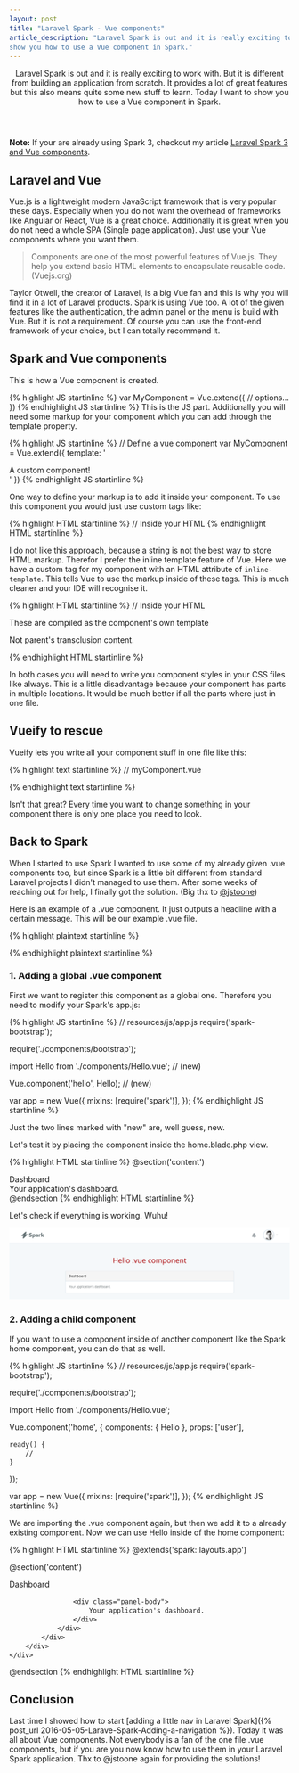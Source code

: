 ```yaml
---
layout: post
title: "Laravel Spark - Vue components"
article_description: "Laravel Spark is out and it is really exciting to work with. But it is different from building an application from scratch. It provides a lot of great features but this also means quite some new stuff to learn. Today I want to 
show you how to use a Vue component in Spark."
---
```



<header>
Laravel Spark is out and it is really exciting to work with. But it is different from building an application from scratch. It provides a lot of great features but this also means quite some new stuff to learn. Today I want to 
show you how to use a Vue component in Spark.
</header>

 <div class="note"><strong>Note:</strong> If your are already using Spark 3, checkout my article <a href="http://christoph-rumpel.com/2016/11/Larave-Spark-3-Using-Vue-Components">Laravel Spark 3 and Vue components</a>.</div>

## Laravel and Vue

Vue.js is a lightweight modern JavaScript framework that is very popular these days. Especially when you do not want the 
overhead of frameworks like Angular or React, Vue is a great choice. Additionally it is great when you do not 
need a whole SPA (Single page application). Just use your Vue components where you want them.

<blockquote>Components are one of the most powerful features of Vue.js. They help you extend basic HTML elements to encapsulate reusable code.(Vuejs.org)</blockquote>

Taylor Otwell, the creator of Laravel, is a big Vue fan and this is why you will find it in a lot of Laravel products.
Spark is using Vue too. A lot of the given features like the authentication, the admin panel or the menu is 
build with Vue. But it is not a requirement. Of course you can use the front-end framework of your choice, but I can 
totally recommend it.

## Spark and Vue components

This is how a Vue component is created.

{% highlight JS startinline %}
var MyComponent = Vue.extend({
  // options...
})
{% endhighlight JS startinline %}
This is the JS part. Additionally you will need some markup for your component which you can add through the template 
property.
 
 {% highlight JS startinline %}
 // Define a vue component
 var MyComponent = Vue.extend({
   template: '<div>A custom component!</div>'
 })
 {% endhighlight JS startinline %}
 
 One way to define your markup is to add it inside your component. To use this component you would just use custom tags 
 like:
 
  {% highlight HTML startinline %}
 // Inside your HTML
 <my-component inline-template></my-component>
  {% endhighlight HTML startinline %}
 
 I do not like this approach, because a string is not the best way to store HTML markup. Therefor I prefer the inline template feature of Vue. Here we have a custom tag for my component with an HTML attribute of `inline-template`. This tells Vue to use the markup inside of these tags. This is much cleaner and your IDE will recognise it.
 
 {% highlight HTML startinline %}
 // Inside your HTML
 <my-component inline-template>
   <p>These are compiled as the component's own template</p>
   <p>Not parent's transclusion content.</p>
 </my-component>
 {% endhighlight HTML startinline %}
 
 In both cases you will need to write you component styles in your CSS files like always. This is a little disadvantage 
 because your component has parts in multiple locations. It would be much better if all the parts where just in one file.


## Vueify to rescue
Vueify lets you write all your component stuff in one file like this:

{% highlight text startinline %}
// myComponent.vue
<style>
  .red {
    color: #f00;
  }
</style>

<template>
  <h1 class="red">{{ "{{ msg " }}}}</h1>
</template>

<script>
export default {
  data () {
    return {
      msg: 'Hello world!'
    }
  }
}
</script>
{% endhighlight text startinline %}
  
Isn't that great? Every time you want to change something in your component there is only one place you need to look.

## Back to Spark

When I started to use Spark I wanted to use some of my already given .vue components too, but since Spark is a little 
bit different from standard Laravel projects I didn't managed to use them. After some weeks of reaching out for help, I 
finally got the solution. (Big thx to [@jstoone](https://twitter.com/jstoone))

Here is an example of a .vue component. It just outputs a headline with a certain message. This will be our example .vue
 file.

{% highlight plaintext startinline %}
<template>
    <h1 class="helloMessage">{{ "{{ message " }}}}</h1>
</template>

<script>
    export default {
        props: {},

        data() {
            return {
                message: "Hello .vue component"
            }
        },

        ready() {}

    }
</script>

<style>
    .helloMessage {
        font-size: 32px;
        color: #ac050b;
        margin: 30px 0;
        text-align: center;
    }
</style>
{% endhighlight plaintext startinline %}

### 1. Adding a global .vue component

First we want to register this component as a global one. Therefore you need to modify your Spark's app.js:

{% highlight JS startinline %}
// resources/js/app.js
require('spark-bootstrap');

require('./components/bootstrap');

import Hello from './components/Hello.vue'; // (new)

Vue.component('hello', Hello); // (new)

var app = new Vue({
    mixins: [require('spark')],
});
{% endhighlight JS startinline %}

Just the two lines marked with "new" are, well guess, new.

Let's test it by placing the component inside the home.blade.php view.

{% highlight HTML startinline %}
@section('content')
<hello></hello>
<home :user="user" inline-template>
    <div class="container">
        <!-- Application Dashboard -->
        <div class="row">
            <div class="col-md-8 col-md-offset-2">
                <div class="panel panel-default">
                    <div class="panel-heading">Dashboard</div>
                    <div class="panel-body">
                        Your application's dashboard.
                    </div>
                </div>
            </div>
        </div>
    </div>
</home>
@endsection
{% endhighlight HTML startinline %}

Let's check if everything is working. Wuhu!

<img  class="alignnone" style="max-width: 100%; height: auto;" src="/assets/post-images/spark_vue.png" 
alt=".vue component inside Spark">

### 2. Adding a child component

If you want to use a component inside of another component like the Spark home component, you can do that as well. 

{% highlight JS startinline %}
// resources/js/app.js
require('spark-bootstrap');

require('./components/bootstrap');

import Hello from './components/Hello.vue';

Vue.component('home', {
    components: {
        Hello
    },
    props: ['user'],

    ready() {
        //
    }
});

var app = new Vue({
    mixins: [require('spark')],
});
{% endhighlight JS startinline %}

We are importing the .vue component again, but then we add it to a already existing component. Now we can use Hello inside of the home component:


{% highlight HTML startinline %}
@extends('spark::layouts.app')

@section('content')
<home :user="user" inline-template>
    <div class="container">
        <!-- Application Dashboard -->
        <div class="row">
            <div class="col-md-8 col-md-offset-2">
                <hello></hello>
                <div class="panel panel-default">
                    <div class="panel-heading">Dashboard</div>

                    <div class="panel-body">
                        Your application's dashboard.
                    </div>
                </div>
            </div>
        </div>
    </div>
</home>
@endsection
{% endhighlight HTML startinline %}

## Conclusion

Last time I showed how to start [adding a little nav in Laravel Spark]({% post_url 
2016-05-05-Larave-Spark-Adding-a-navigation %}). Today it was all about Vue components. Not everybody is a fan of the one file .vue components, but if you are you now know how to use them in your Laravel 
Spark application. Thx to @jstoone again for providing the solutions!






